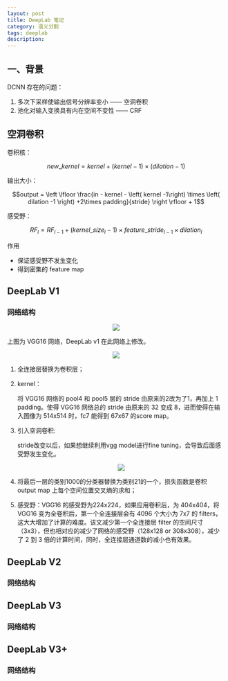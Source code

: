 ```yaml
---
layout: post
title: DeepLab 笔记
category: 语义分割
tags: deeplab
description:
---
```


## 一、背景

DCNN 存在的问题：

1. 多次下采样使输出信号分辨率变小 —— 空洞卷积
2. 池化对输入变换具有内在空间不变性 —— CRF

## 空洞卷积

卷积核：

$$new\_kernel = kernel + \left(kernel - 1 \right) \times \left( dilation - 1\right)$$

输出大小：

$$output = \left \lfloor \frac{in - kernel - \left( kernel -1\right) \times \left( dilation -1 \right) +2\times padding}{stride} \right \rfloor + 1$$

感受野：

$$RF_{l} = RF_{l-1} + \left( kernel\_size_{l} - 1\right) \times feature\_stride_{l-1} \times dilation_{l}$$


作用

- 保证感受野不发生变化
- 得到密集的 feature map

## DeepLab V1

### 网络结构

<center>

<img src="https://raw.githubusercontent.com/chiemon/chiemon.github.io/master/img/DeepLab/v1-10.png">

</center>

上图为 VGG16 网络，DeepLab v1 在此网络上修改。

<center>

<img src="https://raw.githubusercontent.com/chiemon/chiemon.github.io/master/img/DeepLab/v1-11.png">

</center>

1. 全连接层替换为卷积层；
2.  kernel：

    将 VGG16 网络的 pool4 和 pool5 层的 stride 由原来的2改为了1，再加上 1 padding。使得 VGG16 网络总的 stride 由原来的 32 变成 8，进而使得在输入图像为 514x514 时，fc7 能得到 67x67 的score map。

3. 引入空洞卷积:

    stride改变以后，如果想继续利用vgg model进行fine tuning，会导致后面感受野发生变化。

    <center>

    <img src="https://raw.githubusercontent.com/chiemon/chiemon.github.io/master/img/DeepLab/v1-12.png">

    </center>

4. 将最后一层的类别1000的分类器替换为类别21的一个，损失函数是卷积 output map 上每个空间位置交叉熵的求和；

5. 感受野：VGG16 的感受野为224x224，如果应用卷积后，为 404x404，将 VGG16 变为全卷积后，第一个全连接层会有 4096 个大小为 7x7 的 filters，这大大增加了计算的难度。该文减少第一个全连接层 filter 的空间尺寸（3x3），但也相对应的减少了网络的感受野（128x128 or 308x308），减少了 2 到 3 倍的计算时间，同时，全连接层通道数的减小也有效果。



## DeepLab V2

### 网络结构

## DeepLab V3

### 网络结构

## DeepLab V3+

### 网络结构
